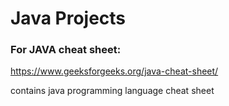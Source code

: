 # Java Projects

### For JAVA cheat sheet:
https://www.geeksforgeeks.org/java-cheat-sheet/

contains java programming language cheat sheet 

